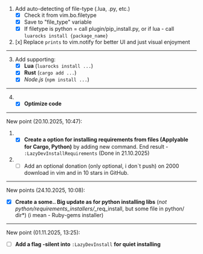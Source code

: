 1. Add auto-detecting of file-type (.lua, .py, etc.)
    - [x] Check it from vim.bo.filetype
    - [x] Save to "file_type" variable
    - [x] If filetype is python = call plugin/pip_install.py, or if lua - call `luarocks install {package_name}`
2. [x] Replace `prints` to vim.notify for better UI and just visual enjoyment
---
3. Add supporting:
    - [x] **Lua** (`luarocks install ...`)
    - [x] **Rust** (`cargo add ...`)
    - [x] *Node.js* (`npm install ...`)
---
4. - [x] **Optimize code**
---
New point (20.10.2025, 10:47):
  1.  - [x] **Create a option for installing requirements from files (Applyable for Cargo, Python)** by adding new command. End result - `:LazyDevInstallRequirements` (Done in 21.10.2025)
  2.  - [ ] Add an optional donation (only optional, i don`t push) on 2000 download in vim and in 10 stars in GitHub.
---
New points (24.10.2025, 10:08):
  - [x] **Create a some.. Big update as for  python installing libs** (*not python/requirements_installers/*_req_install, but some file in python/ dir*) (i mean - Ruby-gems installer)
---
New point (01.11.2025, 13:25):
  - [ ] **Add a flag -silent into** `:LazyDevInstall` **for quiet installing**
